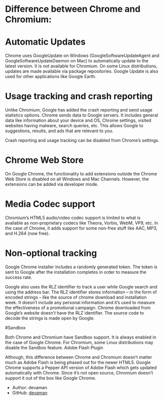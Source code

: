 # Difference between Chrome and Chromium:

# Automatic Updates

Chrome uses GoogleUpdate on Windows (GoogleSoftwareUpdateAgent and GoogleSoftwareUpdateDaemon on Mac) to automatically update to the latest version. It is not available for Chromium. On some Linux distributions, updates are made available via package repositories. Google Update is also used for other applications like Google Earth.

# Usage tracking and crash reporting

Unlike Chromium, Google has added the crash reporting and send usage statistics options. Chrome sends data to Google servers. It includes general data like information about your device and OS, Chrome settings, visited websites having malware, search queries, etc. This allows Google to suggestions, results, and ads that are relevant to you.

Crash reporting and usage tracking can be disabled from Chrome’s settings.

# Chrome Web Store

On Google Chrome, the functionality to add extensions outside the Chrome Web Store is disabled on all Windows and Mac Channels. However, the extensions can be added via developer mode.

# Media Codec support

Chromium’s HTML5 audio/video codec support is limited to what is available as non-proprietary codecs like Theora, Vorbis, WebM, VP9, etc. In the case of Chrome, it adds support for some non-free stuff like AAC, MP3, and H.264 (now free).

# Non-optional tracking

Google Chrome installer includes a randomly generated token. The token is sent to Google after the installation completes in order to measure the success rate.

Google also uses the RLZ identifier to track a user while Google search and using the address bar. The RLZ identifier stores information – in the form of encoded strings – like the source of chrome download and installation week. It doesn’t include any personal information and it’s used to measure the effectiveness of a promotional campaign. Chrome downloaded from Google’s website doesn’t have the RLZ identifier. The source code to decode the strings is made open by Google.

#Sandbox

Both Chrome and Chromium have Sandbox support. It is always enabled in the case of Google Chrome. For Chromium, some Linux distributions may disable the Sandbox feature.
Adobe Flash Plugin

Although, this difference between Chrome and Chromium doesn’t matter much as Adobe Flash is being phased out for the newer HTML5. Google Chrome supports a Pepper API version of Adobe Flash which gets updated automatically with Chrome. Since it’s not open source, Chromium doesn’t support it out of the box like Google Chrome.

- Author: devaman
- GitHub: [devaman](https://github.com/devaman)
